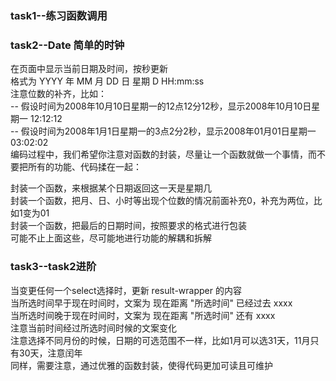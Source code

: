 ### task1--练习函数调用

### task2--Date 简单的时钟
在页面中显示当前日期及时间，按秒更新<br>
格式为 YYYY 年 MM 月 DD 日 星期 D HH:mm:ss<br>
注意位数的补齐，比如：<br>
-- 假设时间为2008年10月10日星期一的12点12分12秒，显示2008年10月10日星期一 12:12:12<br>
-- 假设时间为2008年1月1日星期一的3点2分2秒，显示2008年01月01日星期一 03:02:02<br>
编码过程中，我们希望你注意对函数的封装，尽量让一个函数就做一个事情，而不要把所有的功能、代码揉在一起：<br>

封装一个函数，来根据某个日期返回这一天是星期几<br>
封装一个函数，把月、日、小时等出现个位数的情况前面补充0，补充为两位，比如1变为01<br>
封装一个函数，把最后的日期时间，按照要求的格式进行包装<br>
可能不止上面这些，尽可能地进行功能的解耦和拆解<br>

### task3--task2进阶
当变更任何一个select选择时，更新 result-wrapper 的内容<br>
当所选时间早于现在时间时，文案为 现在距离 "所选时间" 已经过去 xxxx<br>
当所选时间晚于现在时间时，文案为 现在距离 "所选时间" 还有 xxxx<br>
注意当前时间经过所选时间时候的文案变化<br>
注意选择不同月份的时候，日期的可选范围不一样，比如1月可以选31天，11月只有30天，注意闰年<br>
同样，需要注意，通过优雅的函数封装，使得代码更加可读且可维护<br>

